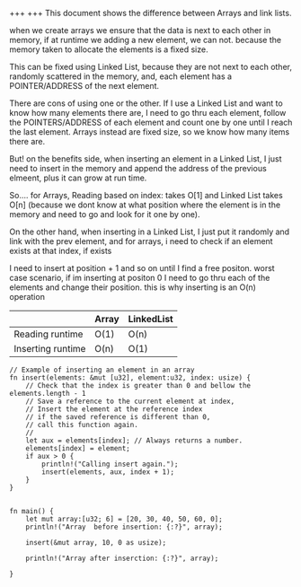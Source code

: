 +++
+++
This document shows the difference between Arrays and link lists.

when we create arrays we ensure that the data is next to each other
in memory, if at runtime we adding a new element, we can not. because the
memory taken to allocate the elements is a fixed size. 

This can be fixed using Linked List, because they are not next to each other, 
randomly scattered in the memory, and, each element has a POINTER/ADDRESS of the
next element.
 
There are cons of using one or the other. 
If I use a Linked List and want to know how many elements there are, I need to go thru 
each element, follow the POINTERS/ADDRESS of each element and count one by one until I reach the last element.
Arrays instead are fixed size, so we know how many items there are.

But! on the benefits side,  when inserting an element in a Linked List, I just need to insert in the memory and append the address of the previous elmeent, plus it can grow at run time.

So.... for Arrays, Reading based on index: takes O[1] and Linked List takes O[n] (because we dont know at what position where the element is in the memory and need to go and look for it one by one). 

On the other hand, when inserting in a Linked List, I just put it randomly and link with the prev element, and for arrays, i need to check if an element exists at that index, if exists

I need to insert at position + 1 and so on until I find a free positon. 
worst case scenario, if im inserting at positon 0 I need to go thru each of the elements and change their position.
this is why inserting is an O(n) operation
 
 |   | Array  | LinkedList
 |---|---|---|
 | Reading runtime  | O(1)  | O(n)
 | Inserting runtime  | O(n)  | O(1)

```
// Example of inserting an element in an array
fn insert(elements: &mut [u32], element:u32, index: usize) {
    // Check that the index is greater than 0 and bellow the elements.length - 1
    // Save a reference to the current element at index,
    // Insert the element at the reference index
    // if the saved reference is different than 0,
    // call this function again.
    //
    let aux = elements[index]; // Always returns a number.
    elements[index] = element;
    if aux > 0 {
        println!("Calling insert again.");
        insert(elements, aux, index + 1);
    }
}


fn main() {
    let mut array:[u32; 6] = [20, 30, 40, 50, 60, 0];
    println!("Array  before insertion: {:?}", array);

    insert(&mut array, 10, 0 as usize);

    println!("Array after inserction: {:?}", array);

}
```
